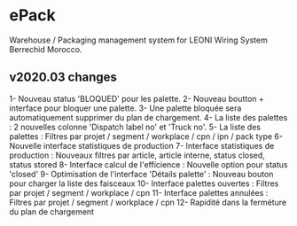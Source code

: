 # ePack
Warehouse / Packaging management system for LEONI Wiring System Berrechid Morocco.

v2020.03 changes
-------------------------
1- Nouveau status 'BLOQUED' pour les palette.
2- Nouveau boutton + interface pour bloquer une palette.
3- Une palette bloquée sera automatiquement supprimer du plan de chargement.
4- La liste des palettes : 2 nouvelles colonne 'Dispatch label no' et 'Truck no'.
5- La liste des palettes : Filtres par projet / segment / workplace / cpn / ipn / pack type 
6- Nouvelle interface statistiques de production 
7- Interface statistiques de production : Nouveaux filtres par article, article interne, status closed, status stored
8- Interface calcul de l'efficience : Nouvelle option pour status 'closed'
9- Optimisation de l'interface 'Détails palette' : Nouveau bouton pour charger la liste des faisceaux
10- Interface palettes ouvertes : Filtres par projet / segment / workplace / cpn
11- Interface palettes annulées : Filtres par projet / segment / workplace / cpn
12- Rapidité dans la ferméture du plan de chargement

